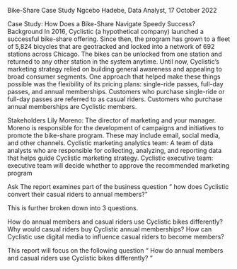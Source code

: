 Bike-Share Case Study
Ngcebo Hadebe, Data Analyst, 17 October 2022

Case Study: How Does a Bike-Share Navigate Speedy Success?
Background
In 2016, Cyclistic (a hypothetical company) launched a successful bike-share offering. Since then, the program has grown to a fleet of 5,824 bicycles that are 
geotracked and locked into a network of 692 stations across Chicago. The bikes can be unlocked from one station and returned to any other station in the system anytime. 
Until now, Cyclistic’s marketing strategy relied on building general awareness and appealing to broad consumer segments. One approach that helped make these things 
possible was the flexibility of its pricing plans: single-ride passes, full-day passes, and annual memberships. Customers who purchase single-ride or full-day passes 
are referred to as casual riders. Customers who purchase annual memberships are Cyclistic members.

Stakeholders
Lily Moreno: The director of marketing and your manager. Moreno is responsible for the development of campaigns and initiatives to promote the bike-share program. 
These may include email, social media, and other channels. Cyclistic marketing analytics team: A team of data analysts who are responsible for collecting, analyzing, 
and reporting data that helps guide Cyclistic marketing strategy. Cyclistic executive team: executive team will decide whether to approve the recommended marketing 
program

Ask
The report examines part of the business question ” how does Cyclistic convert their casual riders to annual members?”

This is further broken down into 3 questions.

How do annual members and casual riders use Cyclistic bikes differently?
Why would casual riders buy Cyclistic annual memberships?
How can Cyclistic use digital media to influence casual riders to become members?

This report will focus on the following question “ How do annual members and casual riders use Cyclistic bikes differently? “
